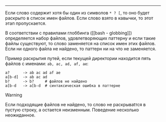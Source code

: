 ___
Если слово содержит хотя бы один из символов ` * ? [ `, то оно будет раскрыто в список имен файлов. Если слово взято в кавычки, то этот этап пропускается.

В соответствии с правилами глоббинга ([[bash - globbing]]) определяется набор файлов, удовлетворяющих паттерну и если такие файлы существуют, то слово заменяется на список имен этих файлов. Если ни одного файла не найдено, то паттерн ни на что не заменяется.

Пример раскрытия путей, если  текущей директории находится пять файлов с именами: `ab, ac, ad, af, ae`:
```
a?      -> ab ac ad af ae
a[b-d]  -> ab ac ad
b?      -> b?     # файлов не найдено
a[b-d   -> a[b-d  # синтаксическая ошибка в паттерне
```

>[!warning]
>Если подходящие файлов не найдено, то слово не раскрываtтся в пустую строку, а остается неизменным. Поведение несколько неожиданное. 